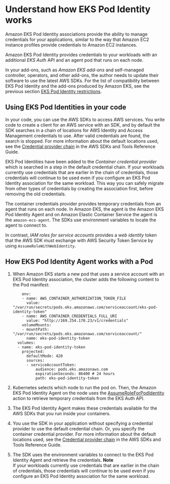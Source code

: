 # Understand how EKS Pod Identity works<a name="pod-id-how-it-works"></a>

Amazon EKS Pod Identity associations provide the ability to manage credentials for your applications, similar to the way that Amazon EC2 instance profiles provide credentials to Amazon EC2 instances\.

Amazon EKS Pod Identity provides credentials to your workloads with an additional *EKS Auth* API and an agent pod that runs on each node\.

In your add\-ons, such as *Amazon EKS add\-ons* and self\-managed controller, operators, and other add\-ons, the author needs to update their software to use the latest AWS SDKs\. For the list of compatibility between EKS Pod Identity and the add\-ons produced by Amazon EKS, see the previous section [EKS Pod Identity restrictions](pod-identities.md#pod-id-restrictions)\.

## Using EKS Pod Identities in your code<a name="pod-id-credentials"></a>

In your code, you can use the AWS SDKs to access AWS services\. You write code to create a client for an AWS service with an SDK, and by default the SDK searches in a chain of locations for AWS Identity and Access Management credentials to use\. After valid credentials are found, the search is stopped\. For more information about the default locations used, see the [Credential provider chain](https://docs.aws.amazon.com/sdkref/latest/guide/standardized-credentials.html#credentialProviderChain) in the AWS SDKs and Tools Reference Guide\.

EKS Pod Identities have been added to the *Container credential provider* which is searched in a step in the default credential chain\. If your workloads currently use credentials that are earlier in the chain of credentials, those credentials will continue to be used even if you configure an EKS Pod Identity association for the same workload\. This way you can safely migrate from other types of credentials by creating the association first, before removing the old credentials\.

The container credentials provider provides temporary credentials from an agent that runs on each node\. In Amazon EKS, the agent is the Amazon EKS Pod Identity Agent and on Amazon Elastic Container Service the agent is the `amazon-ecs-agent`\. The SDKs use environment variables to locate the agent to connect to\.

In contrast, *IAM roles for service accounts* provides a *web identity* token that the AWS SDK must exchange with AWS Security Token Service by using `AssumeRoleWithWebIdentity`\.

## How EKS Pod Identity Agent works with a Pod<a name="pod-id-agent-pod"></a>

1. When Amazon EKS starts a new pod that uses a service account with an EKS Pod Identity association, the cluster adds the following content to the Pod manifest:

   ```
       env:
       - name: AWS_CONTAINER_AUTHORIZATION_TOKEN_FILE
         value: "/var/run/secrets/pods.eks.amazonaws.com/serviceaccount/eks-pod-identity-token"
       - name: AWS_CONTAINER_CREDENTIALS_FULL_URI
         value: "http://169.254.170.23/v1/credentials"
       volumeMounts:
       - mountPath: "/var/run/secrets/pods.eks.amazonaws.com/serviceaccount/"
         name: eks-pod-identity-token
     volumes:
     - name: eks-pod-identity-token
       projected:
         defaultMode: 420
         sources:
         - serviceAccountToken:
             audience: pods.eks.amazonaws.com
             expirationSeconds: 86400 # 24 hours
             path: eks-pod-identity-token
   ```

1. Kubernetes selects which node to run the pod on\. Then, the Amazon EKS Pod Identity Agent on the node uses the [AssumeRoleForPodIdentity](https://docs.aws.amazon.com/eks/latest/APIReference/API_auth_AssumeRoleForPodIdentity.html) action to retrieve temporary credentials from the EKS Auth API\.

1. The EKS Pod Identity Agent makes these credentials available for the AWS SDKs that you run inside your containers\.

1. You use the SDK in your application without specifying a credential provider to use the default credential chain\. Or, you specify the container credential provider\. For more information about the default locations used, see the [Credential provider chain](https://docs.aws.amazon.com/sdkref/latest/guide/standardized-credentials.html#credentialProviderChain) in the AWS SDKs and Tools Reference Guide\.

1. The SDK uses the environment variables to connect to the EKS Pod Identity Agent and retrieve the credentials\.
**Note**  
 If your workloads currently use credentials that are earlier in the chain of credentials, those credentials will continue to be used even if you configure an EKS Pod Identity association for the same workload\.